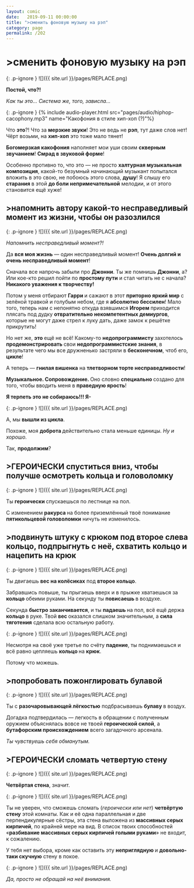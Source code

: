 ```yaml
---
layout: comic
date:   2019-09-11 00:00:00 
title: ">сменить фоновую музыку на рэп"
category: page
permalink: /202
---
```

# >сменить фоновую музыку на рэп

{: .p-ignore }
![]({{ site.url }}/pages/REPLACE.png)

<strong>Постой, что?!</strong>

<em>Как ты это… Система же, того, зависла…</em>

{: .p-ignore }
{% include audio-player.html src="pages/audio/hiphop-cacophony.mp3" name="Какофония в стиле хип-хоп (?)"%}

Что <strong>это</strong>?! Что за <strong>мерзкие звуки</strong>! Это не ведь не <strong>рэп</strong>, тут даже слов нет! Чёрт возьми, на <strong>хип-хоп</strong> это тоже мало тянет!

<strong>Богомерзкая какофония</strong> наполняет мои уши своим <strong>скверным звучанием</strong>! <strong>Смрад в звуковой форме</strong>!

Особенно противно то, что это — не просто <strong>халтурная музыкальная композиция</strong>, какой-то безумный начинающий музыкант попытался вложить в это свою, не побоюсь этого слова, <strong>душу</strong>! Я слышу его <strong>старания </strong>в этой <strong>до боли непримечательной</strong> мелодии, и от этого становится ещё хуже!

## >напомнить автору какой-то несправедливый момент из жизни, чтобы он разозлился

{: .p-ignore }
![]({{ site.url }}/pages/REPLACE.png)

<em>Напомнить несправедливый момент?!</em>

Да <strong>вся моя жизнь</strong> — один несправедливый момент! <strong>Очень долгий и очень несправедливый момент</strong>!

Сначала все напрочь забыли про <strong>Джонни</strong>. Ты же помнишь <strong>Джонни</strong>, а? Или кое-кто решил пойти по <strong>простому пути</strong> и стал читать не с начала? <strong>Никакого уважения к творчеству!</strong>

Потом у меня отбирают <strong>Гарри </strong>и сажают в этот <strong>приторно яркий мир</strong> с зелёной травкой и голубым небом, где я <strong>абсолютно бессилен</strong>! Мало того, теперь нам с непонятно откуда взявшимся <strong>Игорем </strong>приходится плясать под дудку <strong>отвратительно некомпетентных демиургов</strong>, которые не могут даже стрел к луку дать, даже замок к решётке прикрутить!

Но нет же, <strong>это </strong>ещё не всё! Какому-то <strong>недопрограммисту </strong>захотелось <strong>продемонстрировать </strong>свои <strong>недопрограммистские знания</strong>, в результате чего мы все дружненько застряли в <strong>бесконечном</strong>, чтоб его, <strong>цикле</strong>!

А теперь — <strong>гнилая вишенка</strong> на <strong>тлетворном торте несправедливости</strong>!

<strong>Музыкальное. Сопровождение. </strong>Оно словно <strong>специально </strong>создано для того, чтобы вводить меня в <strong>праведную ярость</strong>! 

<strong>Я терпеть это не собираюсь!!! Я-</strong>

{: .p-ignore }
![]({{ site.url }}/pages/REPLACE.png)

А, мы <strong>вышли из цикла</strong>.

Похоже, моя <strong>доброта </strong>действительно стала меньше единицы. <em>Ну и хорошо.</em>

Так, <strong>продолжим</strong>?

## >ГЕРОИЧЕСКИ спуститься вниз, чтобы получше осмотреть кольца и головоломку

{: .p-ignore }
![]({{ site.url }}/pages/REPLACE.png)

Ты <strong>героически </strong>спускаешься по лестнице на пол.

С изменением <strong>ракурса </strong>на более приземлённый твоё понимание <strong>пятикольцевой головоломки</strong> ничуть не изменилось.

## >подвинуть штуку с крюком под второе слева кольцо, подпрыгнуть с неё, схватить кольцо и нацепить на крюк

{: .p-ignore }
![]({{ site.url }}/pages/REPLACE.png)

Ты двигаешь <strong>вес на колёсиках</strong> под <strong>второе кольцо</strong>.

Забравшись повыше, ты прыгаешь вверх и в прыжке хватаешься за <strong>кольцо </strong>обеими руками. На секунду ты <strong>повисаешь </strong>в воздухе.

Секунда <strong>быстро заканчивается</strong>, и ты <strong>падаешь </strong>на пол, всё ещё держа <strong>кольцо </strong>в руке. Твой <strong>вес </strong>оказался слишком значительным, а <strong>сила тяготения</strong> сделала всю остальную работу.

{: .p-ignore }
![]({{ site.url }}/pages/REPLACE.png)

Несмотря на своё уже третье по счёту <strong>падение</strong>, ты поднимаешься и всё равно цепляешь <strong>кольцо </strong>на <strong>крюк</strong>.

Потому что можешь.

## >попробовать пожонглировать булавой

{: .p-ignore }
![]({{ site.url }}/pages/REPLACE.png)

Ты с <strong>разочаровывающей лёгкостью</strong> подбрасываешь <strong>булаву </strong>в воздух.

Догадка подтвердилась — легкость в обращении с полученным оружием объяснялась вовсе не твоей <strong>героической силой</strong>, а <strong>бутафорским происхождением</strong> всего загадочного арсенала.

<em>Ты чувствуешь себя обманутым.</em>

## >ГЕРОИЧЕСКИ сломать четвертую стену

{: .p-ignore }
![]({{ site.url }}/pages/REPLACE.png)

<strong>Четвёртая стена</strong>, значит.

{: .p-ignore }
![]({{ site.url }}/pages/REPLACE.png)

Ты не уверен, что сможешь сломать (<em>героически или нет</em>) <strong>четвёртую стену</strong> этой комнаты. Как и её одна параллельная и две перпендикулярные сёстры, эта стена выложена из <strong>массивных серых кирпичей</strong>, по крайней мере на вид. В список твоих способностей «<strong>разбивание массивных серых кирпичей голыми руками</strong>» не входит, к сожалению.

У тебя нет выбора, кроме как оставить эту <strong>неприглядную </strong>и <strong>довольно-таки скучную</strong> стену в покое.

{: .p-ignore }
![]({{ site.url }}/pages/REPLACE.png)

<em>Да, просто не обращай на неё внимания.</em>
